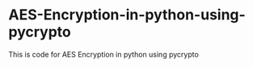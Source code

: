 # AES-Encryption-in-python-using-pycrypto
This is code for AES Encryption in python using pycrypto 
